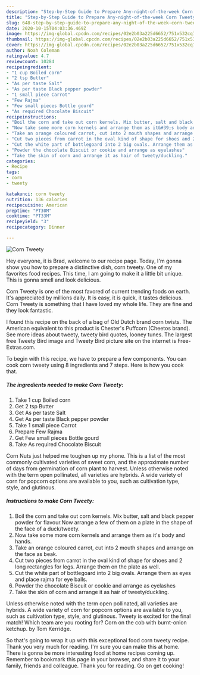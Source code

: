 ```yaml
---
description: "Step-by-Step Guide to Prepare Any-night-of-the-week Corn Tweety"
title: "Step-by-Step Guide to Prepare Any-night-of-the-week Corn Tweety"
slug: 648-step-by-step-guide-to-prepare-any-night-of-the-week-corn-tweety
date: 2020-10-15T04:03:36.469Z
image: https://img-global.cpcdn.com/recipes/02e2b03a225d6652/751x532cq70/corn-tweety-recipe-main-photo.jpg
thumbnail: https://img-global.cpcdn.com/recipes/02e2b03a225d6652/751x532cq70/corn-tweety-recipe-main-photo.jpg
cover: https://img-global.cpcdn.com/recipes/02e2b03a225d6652/751x532cq70/corn-tweety-recipe-main-photo.jpg
author: Noah Coleman
ratingvalue: 4.7
reviewcount: 10284
recipeingredient:
- "1 cup Boiled corn"
- "2 tsp Butter"
- "As per taste Salt"
- "As per taste Black pepper powder"
- "1 small piece Carrot"
- "Few Rajma"
- "Few small pieces Bottle gourd"
- "As required Chocolate Biscuit"
recipeinstructions:
- "Boil the corn and take out corn kernels. Mix butter, salt and black pepper powder for flavour.Now arrange a few of them on a plate in the shape of the face of a duck/tweety."
- "Now take some more corn kernels and arrange them as it&#39;s body and hands."
- "Take an orange coloured carrot, cut into 2 mouth shapes and arrange on the face as beak."
- "Cut two pieces from carrot in the oval kind of shape for shoes and 2 long rectangles for legs. Arrange them on the plate as well."
- "Cut the white part of bottlegoard into 2 big ovals. Arrange them as eyes and place rajma for eye balls."
- "Powder the chocolate Biscuit or cookie and arrange as eyelashes"
- "Take the skin of corn and arrange it as hair of tweety/duckling."
categories:
- Recipe
tags:
- corn
- tweety

katakunci: corn tweety 
nutrition: 136 calories
recipecuisine: American
preptime: "PT30M"
cooktime: "PT33M"
recipeyield: "3"
recipecategory: Dinner

---
```



![Corn Tweety](https://img-global.cpcdn.com/recipes/02e2b03a225d6652/751x532cq70/corn-tweety-recipe-main-photo.jpg)

Hey everyone, it is Brad, welcome to our recipe page. Today, I'm gonna show you how to prepare a distinctive dish, corn tweety. One of my favorites food recipes. This time, I am going to make it a little bit unique. This is gonna smell and look delicious.

Corn Tweety is one of the most favored of current trending foods on earth. It's appreciated by millions daily. It is easy, it is quick, it tastes delicious. Corn Tweety is something that I have loved my whole life. They are fine and they look fantastic.

I found this recipe on the back of a bag of Old Dutch brand corn twists. The American equivalent to this product is Chester&#39;s Puffcorn (Cheetos brand). See more ideas about tweety, tweety bird quotes, looney tunes. The largest free Tweety Bird image and Tweety Bird picture site on the internet is Free-Extras.com.


To begin with this recipe, we have to prepare a few components. You can cook corn tweety using 8 ingredients and 7 steps. Here is how you cook that.

<!--inarticleads1-->

##### The ingredients needed to make Corn Tweety:

1. Take 1 cup Boiled corn
1. Get 2 tsp Butter
1. Get As per taste Salt
1. Get As per taste Black pepper powder
1. Take 1 small piece Carrot
1. Prepare Few Rajma
1. Get Few small pieces Bottle gourd
1. Take As required Chocolate Biscuit


Corn Nuts just helped me toughen up my phone. This is a list of the most commonly cultivated varieties of sweet corn, and the approximate number of days from germination of corn plant to harvest. Unless otherwise noted with the term open pollinated, all varieties are hybrids. A wide variety of corn for popcorn options are available to you, such as cultivation type, style, and glutinous. 

<!--inarticleads2-->

##### Instructions to make Corn Tweety:

1. Boil the corn and take out corn kernels. Mix butter, salt and black pepper powder for flavour.Now arrange a few of them on a plate in the shape of the face of a duck/tweety.
1. Now take some more corn kernels and arrange them as it&#39;s body and hands.
1. Take an orange coloured carrot, cut into 2 mouth shapes and arrange on the face as beak.
1. Cut two pieces from carrot in the oval kind of shape for shoes and 2 long rectangles for legs. Arrange them on the plate as well.
1. Cut the white part of bottlegoard into 2 big ovals. Arrange them as eyes and place rajma for eye balls.
1. Powder the chocolate Biscuit or cookie and arrange as eyelashes
1. Take the skin of corn and arrange it as hair of tweety/duckling.


Unless otherwise noted with the term open pollinated, all varieties are hybrids. A wide variety of corn for popcorn options are available to you, such as cultivation type, style, and glutinous. Tweety is excited for the final match! Which team are you rooting for? Corn on the cob with burnt-onion ketchup. by Tom Kerridge. 

So that's going to wrap it up with this exceptional food corn tweety recipe. Thank you very much for reading. I'm sure you can make this at home. There is gonna be more interesting food at home recipes coming up. Remember to bookmark this page in your browser, and share it to your family, friends and colleague. Thank you for reading. Go on get cooking!
